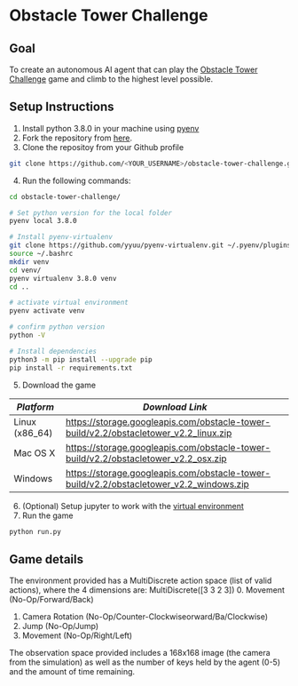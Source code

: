 # Obstacle Tower Challenge

## Goal
To create an autonomous AI agent that can play the [Obstacle Tower Challenge](https://unity3d.com/otc) game and climb to the highest level possible.

## Setup Instructions
1. Install python 3.8.0 in your machine using [pyenv](https://github.com/pyenv/pyenv)
2. Fork the repository from [here](https://github.com/cstrojans/obstacle-tower-challenge.git).
3. Clone the repositoy from your Github profile
```bash
git clone https://github.com/<YOUR_USERNAME>/obstacle-tower-challenge.git
```
4. Run the following commands:
```bash
cd obstacle-tower-challenge/

# Set python version for the local folder
pyenv local 3.8.0

# Install pyenv-virtualenv
git clone https://github.com/yyuu/pyenv-virtualenv.git ~/.pyenv/plugins/pyenv-virtualenv
source ~/.bashrc
mkdir venv
cd venv/
pyenv virtualenv 3.8.0 venv
cd ..

# activate virtual environment
pyenv activate venv

# confirm python version
python -V

# Install dependencies
python3 -m pip install --upgrade pip
pip install -r requirements.txt

```
5. Download the game

| *Platform*     | *Download Link*                                                                     |
| --- | --- |
| Linux (x86_64) | https://storage.googleapis.com/obstacle-tower-build/v2.2/obstacletower_v2.2_linux.zip   |
| Mac OS X       | https://storage.googleapis.com/obstacle-tower-build/v2.2/obstacletower_v2.2_osx.zip     |
| Windows        | https://storage.googleapis.com/obstacle-tower-build/v2.2/obstacletower_v2.2_windows.zip |

6. (Optional) Setup jupyter to work with the [virtual environment](https://albertauyeung.github.io/2020/08/17/pyenv-jupyter.html)
7. Run the game
```bash
python run.py
```

## Game details

The environment provided has a MultiDiscrete action space (list of valid actions), where the 4 dimensions are: MultiDiscrete([3 3 2 3])
0. Movement (No-Op/Forward/Back)
1. Camera Rotation (No-Op/Counter-Clockwiseorward/Ba/Clockwise)
2. Jump (No-Op/Jump)
3. Movement (No-Op/Right/Left)

The observation space provided includes a 168x168 image (the camera from the simulation) as well as the number of keys held by the agent (0-5) and the amount of time remaining.
